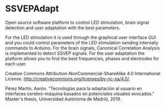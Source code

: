 # SSVEPAdapt
Open source software platform to control LED stimulation, brain signal detection and user adaptation with the best parameters.

For the LED stimulation it is used through the graphical user interface GUI and you could control parameters of the LED stimulation sending internally commands to Arduino.
For the brain signals, Canonical Correlation Analysis is implemented to detect SSVEP signals.
For the user adaptation the platform allows you to find the best frequencies, phases and electrodes for each user.

Creative Commons Attribution-NonCommercial-ShareAlike 4.0 International License. http://creativecommons.org/licenses/by-nc-sa/4.0/.

Pérez Martín, Aarón. "Tecnologías para la adaptación al usuario en interfaces cerebro-máquina basados en potenciales visuales evocados." Master's thesis, Universidad Autónoma de Madrid, 2019.
